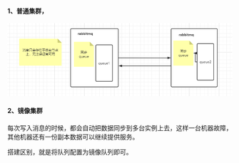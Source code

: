 #### 1、普通集群，
![image](../../images/Snipaste_2022-05-15_06-26-16.png)  

#### 2、镜像集群
每次写入消息的时候，都会自动把数据同步到多台实例上去，这样一台机器故障，其他机器还有一份副本数据可以继续提供服务。  

搭建区别，就是将队列配置为镜像队列即可。